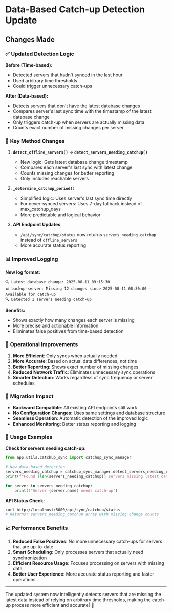 # Data-Based Catch-up Detection Update

## Changes Made

### ✅ **Updated Detection Logic**

**Before (Time-based):**
- Detected servers that hadn't synced in the last hour
- Used arbitrary time thresholds
- Could trigger unnecessary catch-ups

**After (Data-based):**
- Detects servers that don't have the latest database changes
- Compares server's last sync time with the timestamp of the latest database change
- Only triggers catch-up when servers are actually missing data
- Counts exact number of missing changes per server

### 🔧 **Key Method Changes**

1. **`detect_offline_servers()` → `detect_servers_needing_catchup()`**
   - New logic: Gets latest database change timestamp
   - Compares each server's last sync with latest change
   - Counts missing changes for better reporting
   - Only includes reachable servers

2. **`_determine_catchup_period()`**
   - Simplified logic: Uses server's last sync time directly
   - For never-synced servers: Uses 7-day fallback instead of max_catchup_days
   - More predictable and logical behavior

3. **API Endpoint Updates**
   - `/api/sync/catchup/status` now returns `servers_needing_catchup` instead of `offline_servers`
   - More accurate status reporting

### 📊 **Improved Logging**

**New log format:**
```
🔍 Latest database change: 2025-08-11 09:15:30
📊 backup-server: Missing 12 changes since 2025-08-11 08:30:00 - Available for catch-up
🔍 Detected 1 servers needing catch-up
```

**Benefits:**
- Shows exactly how many changes each server is missing
- More precise and actionable information
- Eliminates false positives from time-based detection

### 🎯 **Operational Improvements**

1. **More Efficient**: Only syncs when actually needed
2. **More Accurate**: Based on actual data differences, not time
3. **Better Reporting**: Shows exact number of missing changes
4. **Reduced Network Traffic**: Eliminates unnecessary sync operations
5. **Smarter Detection**: Works regardless of sync frequency or server schedules

### 🔄 **Migration Impact**

- **Backward Compatible**: All existing API endpoints still work
- **No Configuration Changes**: Uses same settings and database structure
- **Seamless Operation**: Automatic detection of the improved logic
- **Enhanced Monitoring**: Better status reporting and logging

### 🚀 **Usage Examples**

**Check for servers needing catch-up:**
```python
from app.utils.catchup_sync import catchup_sync_manager

# New data-based detection
servers_needing_catchup = catchup_sync_manager.detect_servers_needing_catchup()
print(f"Found {len(servers_needing_catchup)} servers missing latest data")

for server in servers_needing_catchup:
    print(f"Server {server.name} needs catch-up")
```

**API Status Check:**
```bash
curl http://localhost:5000/api/sync/catchup/status
# Returns: servers_needing_catchup array with missing change counts
```

### 📈 **Performance Benefits**

1. **Reduced False Positives**: No more unnecessary catch-ups for servers that are up-to-date
2. **Smart Scheduling**: Only processes servers that actually need synchronization
3. **Efficient Resource Usage**: Focuses processing on servers with missing data
4. **Better User Experience**: More accurate status reporting and faster operations

---

The updated system now intelligently detects servers that are missing the latest data instead of relying on arbitrary time thresholds, making the catch-up process more efficient and accurate! 🎉
